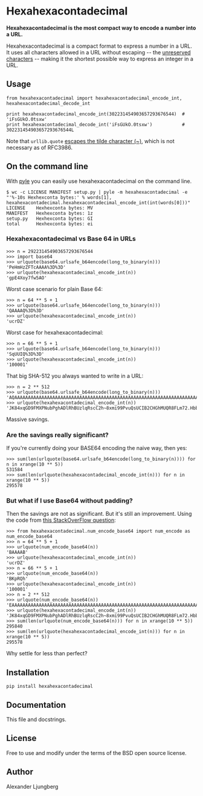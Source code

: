 Hexahexacontadecimal
====================

**Hexahexacontadecimal is the most compact way to encode a number into a URL.**

Hexahexacontadecimal is a compact format to express a number in a URL. It uses all characters allowed in
a URL without escaping -- the [unreserved characters](http://tools.ietf.org/html/rfc3986#section-2.3) --
making it the shortest possible way to express an integer in a URL.

## Usage

    from hexahexacontadecimal import hexahexacontadecimal_encode_int, hexahexacontadecimal_decode_int

    print hexahexacontadecimal_encode_int(302231454903657293676544)  # 'iFsGUkO.0tsxw'
    print hexahexacontadecimal_decode_int('iFsGUkO.0tsxw')           # 302231454903657293676544L

Note that `urllib.quote` [escapes the tilde character (~)](http://bugs.python.org/issue16285), which is not necessary as
of RFC3986.

## On the command line

With [pyle](https://github.com/aljungberg/pyle) you can easily use hexahexacontadecimal on the command line.

    $ wc -c LICENSE MANIFEST setup.py | pyle -m hexahexacontadecimal -e "'%-10s Hexhexconta bytes:' % words[1], hexahexacontadecimal.hexahexacontadecimal_encode_int(int(words[0]))"
    LICENSE    Hexhexconta bytes: MV
    MANIFEST   Hexhexconta bytes: 1z
    setup.py   Hexhexconta bytes: GI
    total      Hexhexconta bytes: ei

### Hexahexacontadecimal vs Base 64 in URLs

    >>> n = 292231454903657293676544
    >>> import base64
    >>> urlquote(base64.urlsafe_b64encode(long_to_binary(n)))
    'PeHmHzZFTcAAAA%3D%3D'
    >>> urlquote(hexahexacontadecimal_encode_int(n))
    'gpE4Xoy7fw5AO'

Worst case scenario for plain Base 64:

    >>> n = 64 ** 5 + 1
    >>> urlquote(base64.urlsafe_b64encode(long_to_binary(n)))
    'QAAAAQ%3D%3D'
    >>> urlquote(hexahexacontadecimal_encode_int(n))
    'ucrDZ'

Worst case for hexahexacontadecimal:

    >>> n = 66 ** 5 + 1
    >>> urlquote(base64.urlsafe_b64encode(long_to_binary(n)))
    'SqUUIQ%3D%3D'
    >>> urlquote(hexahexacontadecimal_encode_int(n))
    '100001'

That big SHA-512 you always wanted to write in a URL:

    >>> n = 2 ** 512
    >>> urlquote(base64.urlsafe_b64encode(long_to_binary(n)))
    'AQAAAAAAAAAAAAAAAAAAAAAAAAAAAAAAAAAAAAAAAAAAAAAAAAAAAAAAAAAAAAAAAAAAAAAAAAAAAAAAAAAAAAA%3D'
    >>> urlquote(hexahexacontadecimal_encode_int(n))
    'JK84xqGD9FMXPNubPghADlRhBUzlqRscC2h~8xmi99PvuQsUCIB2CHGhMUQR8FLm72.Hbbctkqi89xspay~y4'

Massive savings.

### Are the savings really significant?

If you're currently doing your BASE64 encoding the naive way, then yes:

    >>> sum(len(urlquote(base64.urlsafe_b64encode(long_to_binary(n)))) for n in xrange(10 ** 5))
    531584
    >>> sum(len(urlquote(hexahexacontadecimal_encode_int(n))) for n in xrange(10 ** 5))
    295578

### But what if I use Base64 without padding?

Then the savings are not as significant. But it's still an improvement. Using the code from [this StackOverFlow question](http://stackoverflow.com/a/561704/76900):

    >>> from hexahexacontadecimal.num_encode_base64 import num_encode as num_encode_base64
    >>> n = 64 ** 5 + 1
    >>> urlquote(num_encode_base64(n))
    'BAAAAB'
    >>> urlquote(hexahexacontadecimal_encode_int(n))
    'ucrDZ'
    >>> n = 66 ** 5 + 1
    >>> urlquote(num_encode_base64(n))
    'BKpRQh'
    >>> urlquote(hexahexacontadecimal_encode_int(n))
    '100001'
    >>> n = 2 ** 512
    >>> urlquote(num_encode_base64(n))
    'EAAAAAAAAAAAAAAAAAAAAAAAAAAAAAAAAAAAAAAAAAAAAAAAAAAAAAAAAAAAAAAAAAAAAAAAAAAAAAAAAAAAAA'
    >>> urlquote(hexahexacontadecimal_encode_int(n))
    'JK84xqGD9FMXPNubPghADlRhBUzlqRscC2h~8xmi99PvuQsUCIB2CHGhMUQR8FLm72.Hbbctkqi89xspay~y4'
    >>> sum(len(urlquote(num_encode_base64(n))) for n in xrange(10 ** 5))
    295840
    >>> sum(len(urlquote(hexahexacontadecimal_encode_int(n))) for n in xrange(10 ** 5))
    295578

Why settle for less than perfect?

## Installation

    pip install hexahexacontadecimal

## Documentation

This file and docstrings.

## License

Free to use and modify under the terms of the BSD open source license.

## Author

Alexander Ljungberg
